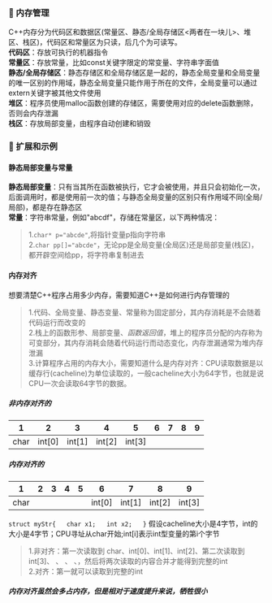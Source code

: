 ### 🐍 内存管理
C++内存分为代码区和数据区(常量区、静态/全局存储区<两者在一块儿>、堆区、栈区)，代码区和常量区为只读，后几个为可读写。  
**代码区**：存放可执行的机器指令  
**常量区**：存放常量，比如const关键字限定的常变量、字符串字面值  
**静态/全局存储区**：静态存储区和全局存储区是一起的，静态全局变量和全局变量的唯一区别的作用域，静态全局变量只能作用于所在的文件，全局变量可以通过extern关键字被其他文件使用  
**堆区**：程序员使用malloc函数创建的存储区，需要使用对应的delete函数删除，否则会内存泄漏  
**栈区**：存放局部变量，由程序自动创建和销毁
### 🐍 扩展和示例
#### 静态局部变量与常量
**静态局部变量**：只有当其所在函数被执行，它才会被使用，并且只会初始化一次，后面调用时，都是使用前一次的值；与静态全局变量的区别只有作用域不同(全局/局部)，都是存在静态区  
**常量**：字符串常量，例如"abcdf"，存储在常量区，以下两种情况：  
  >1.`char* p="abcde"`,将指针变量p指向字符串  
  >2.`char pp[]="abcde"`，无论pp是全局变量(全局区)还是局部变量(栈区)，都开辟空间给pp，将字符串复制进去  
#### 内存对齐
想要清楚C++程序占用多少内存，需要知道C++是如何进行内存管理的  
  >1.代码、全局变量、静态变量、常量称为固定部分，其内存消耗是不会随着代码运行而改变的  
  >2.栈上的函数形参、局部变量、*函数返回值*，堆上的程序员分配的内存称为可变部分，其内存消耗会随着代码运行而动态变化，内存泄漏通常为堆内存泄漏  
  >3.计算程序占用的内存大小，需要知道什么是内存对齐：CPU读取数据是以缓存行(cacheline)为单位读取的，一般cacheline大小为64字节，也就是说CPU一次会读取64字节的数据。
##### 非内存对齐的  
| 1 | 2 | 3 | 4 | 5 | 6 | 7 | 8 | 9 |
|----|----|----|----|----|----|----|----|----|
| char | int[0] | int[1] | int[2] | int[3] |  |  |  |
##### 内存对齐的  
| 1 | 2 | 3 | 4 | 5 | 6 | 7 | 8 | 9 |
|----|----|----|----|----|----|----|----|----|
| char |  |  |  |  |int[0] | int[1] | int[2] | int[3] |  

`struct myStr{  
  char x1;  
  int x2;  
}`
假设cacheline大小是4字节，int的大小是4字节；CPU寻址从char开始;int[i]表示int型变量的第i个字节
>1.非对齐：第一次读取到 char、int[0]、int[1]、int[2]、第二次读取到int[3]、 、 、 、，然后将两次读取的内容合并才能得到完整的int  
>2.对齐：第一就可以读取到完整的int  
##### 内存对齐虽然会多占内存，但是相对于速度提升来说，牺牲很小
